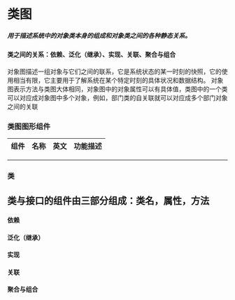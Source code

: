 # 类图
##### 用于描述系统中的对象类本身的组成和对象类之间的各种静态关系。
#### 类之间的关系：依赖、泛化（继承）、实现、关联、聚合与组合
对象图描述一组对象与它们之间的联系，它是系统状态的某一时刻的快照，它的使用相当有限，它主要用于了解系统在某个特定时刻的具体状况和数据结构。
对象图表示方法与类图大体相同，对象图中的对象属性可以有具体值，类图中的一个类可以对应成对象图中多个对象，例如，部门类的自关联就可以对应成多个部门对象之间的关联
### 类图图形组件

|组件|名称|英文|功能描述|
|----|----|----|----|

---

### 类
类与接口的组件由三部分组成：类名，属性，方法
---
#### 依赖
#### 泛化（继承）
#### 实现
#### 关联
#### 聚合与组合
